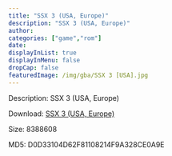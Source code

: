 ```yaml
---
title: "SSX 3 (USA, Europe)"
description: "SSX 3 (USA, Europe)"
author: 
categories: ["game","rom"]
date: 
displayInList: true
displayInMenu: false
dropCap: false
featuredImage: /img/gba/SSX 3 [USA].jpg
---
```


Description: SSX 3 (USA, Europe)

Download: <a style="text-decoration:underline;" href="https://mega.nz/#!vXIQ0KzT!oUJ6gTxBu153_aRpWruzdZaG6r13NZ45io765EoDQv8" target = "_blank" rel = "nofollow" > SSX 3 (USA, Europe)</a>

Size: 8388608

MD5: D0D33104D62F81108214F9A328CE0A9E

